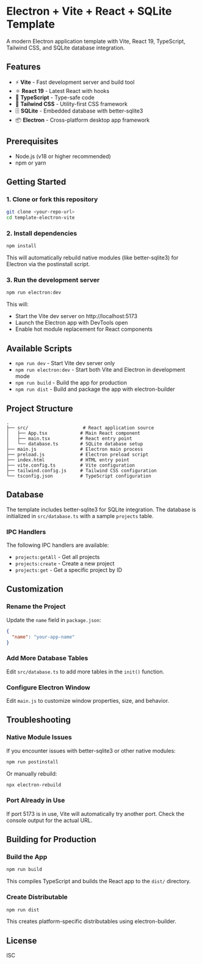 # Electron + Vite + React + SQLite Template

A modern Electron application template with Vite, React 19, TypeScript, Tailwind CSS, and SQLite database integration.

## Features

- ⚡ **Vite** - Fast development server and build tool
- ⚛️ **React 19** - Latest React with hooks
- 🔷 **TypeScript** - Type-safe code
- 🎨 **Tailwind CSS** - Utility-first CSS framework
- 🗄️ **SQLite** - Embedded database with better-sqlite3
- 📦 **Electron** - Cross-platform desktop app framework

## Prerequisites

- Node.js (v18 or higher recommended)
- npm or yarn

## Getting Started

### 1. Clone or fork this repository

```bash
git clone <your-repo-url>
cd template-electron-vite
```

### 2. Install dependencies

```bash
npm install
```

This will automatically rebuild native modules (like better-sqlite3) for Electron via the postinstall script.

### 3. Run the development server

```bash
npm run electron:dev
```

This will:
- Start the Vite dev server on http://localhost:5173
- Launch the Electron app with DevTools open
- Enable hot module replacement for React components

## Available Scripts

- `npm run dev` - Start Vite dev server only
- `npm run electron:dev` - Start both Vite and Electron in development mode
- `npm run build` - Build the app for production
- `npm run dist` - Build and package the app with electron-builder

## Project Structure

```
.
├── src/                    # React application source
│   ├── App.tsx            # Main React component
│   ├── main.tsx           # React entry point
│   └── database.ts        # SQLite database setup
├── main.js                # Electron main process
├── preload.js             # Electron preload script
├── index.html             # HTML entry point
├── vite.config.ts         # Vite configuration
├── tailwind.config.js     # Tailwind CSS configuration
└── tsconfig.json          # TypeScript configuration
```

## Database

The template includes better-sqlite3 for SQLite integration. The database is initialized in `src/database.ts` with a sample `projects` table.

### IPC Handlers

The following IPC handlers are available:

- `projects:getAll` - Get all projects
- `projects:create` - Create a new project
- `projects:get` - Get a specific project by ID

## Customization

### Rename the Project

Update the `name` field in `package.json`:

```json
{
  "name": "your-app-name"
}
```

### Add More Database Tables

Edit `src/database.ts` to add more tables in the `init()` function.

### Configure Electron Window

Edit `main.js` to customize window properties, size, and behavior.

## Troubleshooting

### Native Module Issues

If you encounter issues with better-sqlite3 or other native modules:

```bash
npm run postinstall
```

Or manually rebuild:

```bash
npx electron-rebuild
```

### Port Already in Use

If port 5173 is in use, Vite will automatically try another port. Check the console output for the actual URL.

## Building for Production

### Build the App

```bash
npm run build
```

This compiles TypeScript and builds the React app to the `dist/` directory.

### Create Distributable

```bash
npm run dist
```

This creates platform-specific distributables using electron-builder.

## License

ISC
